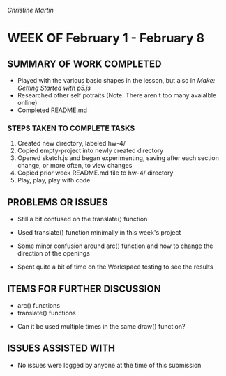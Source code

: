 _Christine Martin_

# **WEEK OF February 1 - February 8**

## **SUMMARY OF WORK COMPLETED**
- Played with the various basic shapes in the lesson, but also in _Make: Getting Started with p5.js_
- Researched other self potraits (Note:  There aren't too many avaialble online)
- Completed README.md


### STEPS TAKEN TO COMPLETE TASKS
1.  Created new directory, labeled hw-4/
2.  Copied empty-project into newly created directory
3.  Opened sketch.js and began experimenting, saving after each section change, or more often, to view changes
4.  Copied prior week README.md file to hw-4/ directory
5.  Play, play, play with code

## **PROBLEMS OR ISSUES**
- Still a bit confused on the translate() function
* Used translate() function minimally in this week's project
- Some minor confusion around arc() function and how to change the direction of the openings
* Spent quite a bit of time on the Workspace testing to see the results

## **ITEMS FOR FURTHER DISCUSSION**
- arc() functions
- translate() functions
* Can it be used multiple times in the same draw() function?

## **ISSUES ASSISTED WITH**
- No issues were logged by anyone at the time of this submission
